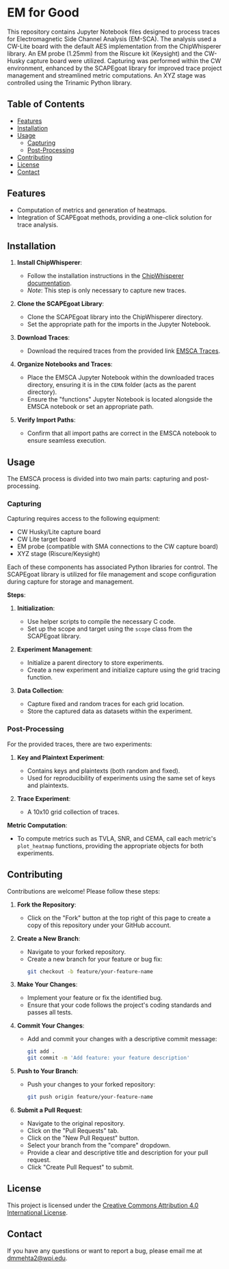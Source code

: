 # EM for Good

This repository contains Jupyter Notebook files designed to process traces for Electromagnetic Side Channel Analysis (EM-SCA). The analysis used a CW-Lite board with the default AES implementation from the ChipWhisperer library. An EM probe (1.25mm) from the Riscure kit (Keysight) and the CW-Husky capture board were utilized. Capturing was performed within the CW environment, enhanced by the SCAPEgoat library for improved trace project management and streamlined metric computations. An XYZ stage was controlled using the Trinamic Python library.

## Table of Contents

- [Features](#features)
- [Installation](#installation)
- [Usage](#usage)
  - [Capturing](#capturing)
  - [Post-Processing](#post-processing)
- [Contributing](#contributing)
- [License](#license)
- [Contact](#contact)

## Features

- Computation of metrics and generation of heatmaps.
- Integration of SCAPEgoat methods, providing a one-click solution for trace analysis.

## Installation

1. **Install ChipWhisperer**:
   - Follow the installation instructions in the [ChipWhisperer documentation](https://chipwhisperer.readthedocs.io/en/latest/).
   - *Note*: This step is only necessary to capture new traces.

2. **Clone the SCAPEgoat Library**:
   - Clone the SCAPEgoat library into the ChipWhisperer directory.
   - Set the appropriate path for the imports in the Jupyter Notebook.

3. **Download Traces**:
   - Download the required traces from the provided link [EMSCA Traces](https://app.box.com/v/EMSCA-for-good).

4. **Organize Notebooks and Traces**:
   - Place the EMSCA Jupyter Notebook within the downloaded traces directory, ensuring it is in the `CEMA` folder (acts as the parent directory).
   - Ensure the "functions" Jupyter Notebook is located alongside the EMSCA notebook or set an appropriate path.

5. **Verify Import Paths**:
   - Confirm that all import paths are correct in the EMSCA notebook to ensure seamless execution.

## Usage

The EMSCA process is divided into two main parts: capturing and post-processing.

### Capturing

Capturing requires access to the following equipment:

- CW Husky/Lite capture board
- CW Lite target board
- EM probe (compatible with SMA connections to the CW capture board)
- XYZ stage (Riscure/Keysight)

Each of these components has associated Python libraries for control. The SCAPEgoat library is utilized for file management and scope configuration during capture for storage and management.

**Steps**:

1. **Initialization**:
   - Use helper scripts to compile the necessary C code.
   - Set up the scope and target using the `scope` class from the SCAPEgoat library.

2. **Experiment Management**:
   - Initialize a parent directory to store experiments.
   - Create a new experiment and initialize capture using the grid tracing function.

3. **Data Collection**:
   - Capture fixed and random traces for each grid location.
   - Store the captured data as datasets within the experiment.

### Post-Processing

For the provided traces, there are two experiments:

1. **Key and Plaintext Experiment**:
   - Contains keys and plaintexts (both random and fixed).
   - Used for reproducibility of experiments using the same set of keys and plaintexts.

2. **Trace Experiment**:
   - A 10x10 grid collection of traces.

**Metric Computation**:

- To compute metrics such as TVLA, SNR, and CEMA, call each metric's `plot_heatmap` functions, providing the appropriate objects for both experiments.

## Contributing

Contributions are welcome! Please follow these steps:

1. **Fork the Repository**:
   - Click on the "Fork" button at the top right of this page to create a copy of this repository under your GitHub account.

2. **Create a New Branch**:
   - Navigate to your forked repository.
   - Create a new branch for your feature or bug fix:
     ```bash
     git checkout -b feature/your-feature-name
     ```

3. **Make Your Changes**:
   - Implement your feature or fix the identified bug.
   - Ensure that your code follows the project's coding standards and passes all tests.

4. **Commit Your Changes**:
   - Add and commit your changes with a descriptive commit message:
     ```bash
     git add .
     git commit -m 'Add feature: your feature description'
     ```

5. **Push to Your Branch**:
   - Push your changes to your forked repository:
     ```bash
     git push origin feature/your-feature-name
     ```

6. **Submit a Pull Request**:
   - Navigate to the original repository.
   - Click on the "Pull Requests" tab.
   - Click on the "New Pull Request" button.
   - Select your branch from the "compare" dropdown.
   - Provide a clear and descriptive title and description for your pull request.
   - Click "Create Pull Request" to submit.

## License

This project is licensed under the [Creative Commons Attribution 4.0 International License](https://creativecommons.org/licenses/by/4.0/).

## Contact

If you have any questions or want to report a bug, please email me at [dmmehta2@wpi.edu](mailto:dmmehta2@wpi.edu).
